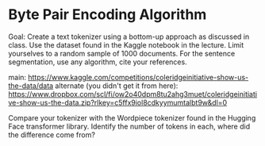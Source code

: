 # Byte Pair Encoding Algorithm

Goal: Create a text tokenizer using a bottom-up approach as discussed in class. Use the dataset found in the Kaggle notebook in the lecture. Limit yourselves to a random sample of 1000 documents. For the sentence segmentation, use any algorithm, cite your references.

main:
https://www.kaggle.com/competitions/coleridgeinitiative-show-us-the-data/data
alternate (you didn't get it from here):
https://www.dropbox.com/scl/fi/ow2o40dpm8tu2ahg3muet/coleridgeinitiative-show-us-the-data.zip?rlkey=c5ffx9iol8cdkyymumtalbt9w&dl=0

Compare your tokenizer with the Wordpiece tokenizer found in the Hugging Face transformer library. Identify the number of tokens in each, where did the difference come from?
